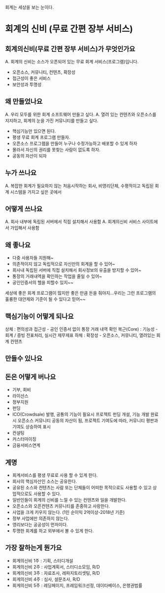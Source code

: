 회계는 세상을 보는 눈이다.

# 회계의 신비 (무료 간편 장부 서비스)

## 회계의신비(무료 간편 장부 서비스)가 무엇인가요 
A. 회계의 신비는 소스가 오픈되어 있는 무료 회계 서비스(프로그램)입니다. 

- 오픈소스, 커뮤니티, 컨텐츠, 확장성
- 접근성이 좋은 서비스
- 보안성과 투명성

## 왜 만들었나요 
A. 우리 모두를 위한 회계 소프트웨어 만들고 싶다. 
A. 열려 있는 컨텐츠와 오픈소스를 지지하고, 회계의 눈을 가진 커뮤니티를 만들고 싶다. 

- 핵심기능만 있으면 된다.
- 평생 무료 회계 프로그램 만들자.
- 오픈소스 프로그램을 만들어 누구나 수정가능하고 배포할 수 있게 하자
- 몰라서 자신의 권리를 못찾는 사람이 없도록 하자.
- 공동의 자산이 되자

## 누가 쓰나요 
A. 복잡한 회계가 필요하지 않는 처음시작하는 회사, 비영리단체, 수평적이고 독립된 회계 시스템을 가지고 싶은 곳에서

## 어떻게 쓰나요 
A. 회사 내부에 독립된 서버에서 직접 설치해서 사용함
A. 회계의신비 서비스 사이트에서 가입해서 사용함

## 왜 좋나요 
- 다중 사용자들 지원해~
- 의존적이지 않고 독립적으로 자신만의 회계을 할 수 있어~
- 회사내 독립된 서버에 직접 설치해서 회사정보의 유출을 방지할 수 있어~
- 통장의 거래내역을 확인하는 작업을 줄일 수 있어~
- 공인인증서의 헬을 피할수 있지~~

세상에 좋은 회계 프로그램이 많지만 좋은 만큼 돈을 줘야지…우리는 그런 프로그램의 훌륭한 대안제와 기준이 될 수 있다고 믿어~~

## 핵심기능이 어떻게 되나요 
상체 :  편의성과 접근성 - 공인 인증서 없이 통장 거래 내역 확인
복근(Core) :  기능성 - 회계 / 증빙 전표처리, 실시간 제무제표
하체 :  확장성 - 오픈소스, 커뮤니티, 열려있는 회계 컨텐츠

## 만들수 있나요

## 돈은 어떻게 버나요 
- 기부, 회비
- 라이선스
- 정부지원
- 펀딩
-   ICO(Crowdsale) 발행, 공통의 기능이 필요시 프로젝트 펀딩 개설, 기능 개발 완료시 오픈소스 커뮤니티 공동의 자산이 됨, 프로젝트 기여도에 따라, 커뮤니티 평판과 기여도 상승하여 표시
- 컨설팅
- 커스터마이징
- 금융서비스연계

## 계명
- 회계서비스를 평생 무료로 사용 할 수 있게 한다.
- 회사의 핵심자산인 소스는 공유한다.
- 공유된 소스와 컨텐츠는 사람 또는 단체들이 어떠한 목적으로도 사용할 수 있고 상업적으로도 사용할 수 있다.
- 일반인들이 회계의 신비를 느낄 수 있는 컨텐츠와 일을 개발한다.
- 오픈소스와 오픈컨텐츠 커뮤니티를 존중하고 사랑한다.
- 사업을 크게 키우지 않는다. (1인 순이익 2억이상-2018년 기준)
- 정부 사업에만 의존하지 않는다.
- 영리보다는 공공성이 먼저이다.
- 투명한 회계를 하고 외부에서 볼 수 있게 한다.


## 가장 잘하는게 뭔가요

- 회계의신비 1주 : 기획, 스터디개설
- 회계의신비 2주 : 사업계획서, 스터디소모임, R/D
- 회계의신비 3주 : 자료조사, 레파지토리셋팅, R/D
- 회게의신비 4주 : 심사, 설문조사, R/D
- 회게의신비 5주 : 레딩페이지, 프레임워크선정, 데이타베이스, 은행권법률
